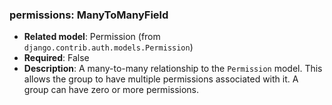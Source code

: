 ### permissions: ManyToManyField

- **Related model**: Permission (from `django.contrib.auth.models.Permission`)
- **Required**: False
- **Description**: A many-to-many relationship to the `Permission` model. This allows the group to have multiple permissions associated with it. A group can have zero or more permissions.
